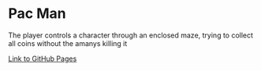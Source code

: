 # Pac Man
<p>The player controls a character through an enclosed maze, trying to collect all coins without the amanys killing it</p>

<a href="https://shanikupiec.github.io/pac-man/" target="blank">Link to GitHub Pages</a>
